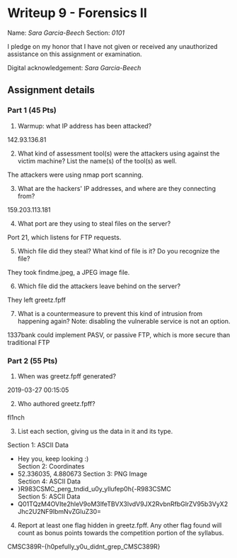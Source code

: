 # Writeup 9 - Forensics II

Name: *Sara Garcia-Beech*
Section: *0101*

I pledge on my honor that I have not given or received any unauthorized assistance on this assignment or examination.

Digital acknowledgement: *Sara Garcia-Beech*


## Assignment details

### Part 1 (45 Pts)

1. Warmup: what IP address has been attacked?

142.93.136.81

2. What kind of assessment tool(s) were the attackers using against the victim machine? List the name(s) of the tool(s) as well.

The attackers were using nmap port scanning.

3. What are the hackers' IP addresses, and where are they connecting from?

159.203.113.181

4. What port are they using to steal files on the server?

Port 21, which listens for FTP requests.

5. Which file did they steal? What kind of file is it? Do you recognize the file?

They took findme.jpeg, a JPEG image file.

6. Which file did the attackers leave behind on the server?

They left greetz.fpff

7. What is a countermeasure to prevent this kind of intrusion from happening again? Note: disabling the vulnerable service is not an option.

1337bank could implement PASV, or passive FTP, which is more secure than traditional FTP

### Part 2 (55 Pts)

1. When was greetz.fpff generated?

2019-03-27 00:15:05

2. Who authored greetz.fpff?

fl1nch

3. List each section, giving us the data in it and its type.

Section 1: ASCII Data  
- Hey you, keep looking :)  
Section 2: Coordinates
- 52.336035, 4.880673
Section 3: PNG Image  
Section 4: ASCII Data
- }R983CSMC_perg_tndid_u0y_yllufep0h{-R983CSMC  
Section 5: ASCII Data  
- Q01TQzM4OVIte2hleV9oM3lfeTBVX3lvdV9JX2RvbnRfbGlrZV95b3VyX2Jhc2U2NF9lbmNvZGluZ30=  

4. Report at least one flag hidden in greetz.fpff. Any other flag found will count as bonus points towards the competition portion of the syllabus.

CMSC389R-{h0pefully_y0u_didnt_grep_CMSC389R}
